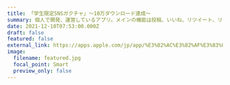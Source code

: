 ```yaml
---
title: 「学生限定SNSガクチャ」〜10万ダウンロード達成〜
summary: 個人で開発、運営しているアプリ。メインの機能は投稿、いいね、リツイート、リプ、グループ通話、こちゃ通話、コミュニティ作成、学生証機能、検索、メッセージ、プロフィールなど。
date: 2021-12-10T07:53:00.000Z
draft: false
featured: false
external_link: https://apps.apple.com/jp/app/%E3%82%AC%E3%82%AF%E3%83%81%E3%83%A3-%E5%AD%A6%E7%94%9F%E9%99%90%E5%AE%9A%E3%82%B3%E3%83%9F%E3%83%A5%E3%83%8B%E3%83%86%E3%82%A3/id1544012914
image:
  filename: featured.jpg
  focal_point: Smart
  preview_only: false
---
```


